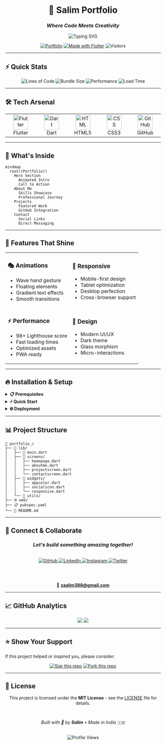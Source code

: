 <div align="center">

# 🚀 Salim Portfolio

### *Where Code Meets Creativity*

<img src="https://readme-typing-svg.herokuapp.com?font=Fira+Code&weight=500&size=24&pause=1000&color=00D4FF&center=true&vCenter=true&width=600&lines=Flutter+Developer" alt="Typing SVG" />

[![Portfolio](https://img.shields.io/badge/🌐_Portfolio-Live-00D4FF?style=for-the-badge&logoColor=white)](https://zalim-388.github.io/portfolio_/)
[![Made with Flutter](https://img.shields.io/badge/Made%20with-Flutter-02569B.svg?style=for-the-badge&logo=Flutter&logoColor=white)](https://flutter.dev)
![Visitors](https://api.visitorbadge.io/api/visitors?path=zalim-388%2Fportfolio_&countColor=%2300d4ff&style=for-the-badge)

</div>

---

## ⚡ Quick Stats

<div align="center">

![Lines of Code](https://img.shields.io/badge/Lines%20of%20Code-2.5k+-brightgreen?style=flat-square)
![Bundle Size](https://img.shields.io/badge/Bundle%20Size-<2MB-orange?style=flat-square)
![Performance](https://img.shields.io/badge/Lighthouse-98%2F100-green?style=flat-square)
![Load Time](https://img.shields.io/badge/Load%20Time-<1.2s-blue?style=flat-square)

</div>

---

## 🛠️ Tech Arsenal

<div align="center">

<table>
<tr>
<td align="center" width="96">
<img src="https://skillicons.dev/icons?i=flutter" width="48" height="48" alt="Flutter" />
<br>Flutter
</td>
<td align="center" width="96">
<img src="https://skillicons.dev/icons?i=dart" width="48" height="48" alt="Dart" />
<br>Dart
</td>
<td align="center" width="96">
<img src="https://skillicons.dev/icons?i=html" width="48" height="48" alt="HTML" />
<br>HTML5
</td>
<td align="center" width="96">
<img src="https://skillicons.dev/icons?i=css" width="48" height="48" alt="CSS" />
<br>CSS3
</td>
<td align="center" width="96">
<img src="https://skillicons.dev/icons?i=github" width="48" height="48" alt="GitHub" />
<br>GitHub
</td>
</tr>
</table>

</div>

---

## 🌟 What's Inside

```mermaid
mindmap
  root((Portfolio))
    Hero Section
      Animated Intro
      Call to Action
    About Me
      Skills Showcase
      Professional Journey
    Projects
      Featured Work
      GitHub Integration
    Contact
      Social Links
      Direct Messaging
```

---

## 🚀 Features That Shine

<table>
<tr>
<td>

### 🎭 **Animations**
- Wave hand gesture
- Floating elements
- Gradient text effects
- Smooth transitions

</td>
<td>

### 📱 **Responsive**
- Mobile-first design
- Tablet optimization
- Desktop perfection
- Cross-browser support

</td>
</tr>
<tr>
<td>

### ⚡ **Performance**
- 98+ Lighthouse score
- Fast loading times
- Optimized assets
- PWA ready

</td>
<td>

### 🎨 **Design**
- Modern UI/UX
- Dark theme
- Glass morphism
- Micro-interactions

</td>
</tr>
</table>

---

## 🔥 Installation & Setup

<details>
<summary><b>📋 Prerequisites</b></summary>

- Flutter SDK (3.0+)
- Dart SDK (3.0+)
- Web Browser
- Git

</details>

<details>
<summary><b>⚡ Quick Start</b></summary>

```bash
# Clone repository
git clone https://github.com/zalim-388/portfolio_.git

# Navigate to project
cd portfolio_

# Get dependencies
flutter pub get

# Run in development
flutter run -d chrome

# Build for production
flutter build web --release
```

</details>

<details>
<summary><b>🌐 Deployment</b></summary>

```bash
# Deploy to GitHub Pages
flutter build web --release
# Push to gh-pages branch (automated via GitHub Actions)
```

</details>

---

## 📊 Project Structure

```
📁 portfolio_/
├── 📱 lib/
│   ├── 🚪 main.dart
│   ├── 📄 screens/
│   │   ├── homepage.dart
│   │   ├── aboutme.dart
│   │   ├── projectscreen.dart
│   │   └── contactscreen.dart
│   ├── 🧩 widgets/
│   │   ├── appcolor.dart
│   │   ├── socialicon.dart
│   │   └── responsive.dart
│   └── 🔧 utils/
├── 🌐 web/
├── 📋 pubspec.yaml
└── 📖 README.md
```

---

## 🤝 Connect & Collaborate

<div align="center">

### *Let's build something amazing together!*

<br>

<a href="https://github.com/zalim-388">
<img src="https://img.shields.io/badge/GitHub-100000?style=for-the-badge&logo=github&logoColor=white" alt="GitHub"/>
</a>
<a href="https://www.linkedin.com/in/salim-a31335351/">
<img src="https://img.shields.io/badge/LinkedIn-0077B5?style=for-the-badge&logo=linkedin&logoColor=white" alt="LinkedIn"/>
</a>
<a href="https://www.instagram.com/zaliiim__">
<img src="https://img.shields.io/badge/Instagram-E4405F?style=for-the-badge&logo=instagram&logoColor=white" alt="Instagram"/>
</a>
<a href="https://x.com/zaalim388">
<img src="https://img.shields.io/badge/Twitter-1DA1F2?style=for-the-badge&logo=twitter&logoColor=white" alt="Twitter"/>
</a>

<br><br>

📧 **zaalim388@gmail.com**

</div>

---

## 📈 GitHub Analytics

<div align="center">

<img src="https://github-readme-stats.vercel.app/api?username=zalim-388&show_icons=true&theme=tokyonight&hide_border=true&bg_color=0A0E27&title_color=00D4FF&icon_color=64FFDA" />

<img src="https://github-readme-streak-stats.herokuapp.com/?user=zalim-388&theme=tokyonight&hide_border=true&background=0A0E27&stroke=00D4FF&ring=00D4FF&fire=64FFDA&currStreakLabel=64FFDA" />

</div>

---

## ⭐ Show Your Support

If this project helped or inspired you, please consider:

<div align="center">

[![Star this repo](https://img.shields.io/github/stars/zalim-388/portfolio_?style=social)](https://github.com/zalim-388/portfolio_)
[![Fork this repo](https://img.shields.io/github/forks/zalim-388/portfolio_?style=social)](https://github.com/zalim-388/portfolio_/fork)

</div>

---

## 📜 License

<div align="center">

This project is licensed under the **MIT License** - see the [LICENSE](LICENSE) file for details.

<br>

*Built with 💙 by **Salim** • Made in India 🇮🇳*

<br>

<img src="https://komarev.com/ghpvc/?username=zalim-388&color=00d4ff&style=for-the-badge" alt="Profile Views" />

</div>
